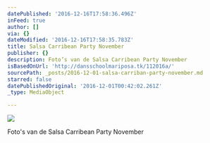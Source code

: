 ```yaml
---
datePublished: '2016-12-16T17:58:36.496Z'
inFeed: true
author: []
via: {}
dateModified: '2016-12-16T17:58:35.783Z'
title: Salsa Carribean Party November
publisher: {}
description: Foto’s van de Salsa Carribean Party November
isBasedOnUrl: 'http://dansschoolmariposa.tk/112016a/'
sourcePath: _posts/2016-12-01-salsa-carriban-party-november.md
starred: false
datePublishedOriginal: '2016-12-01T00:42:02.261Z'
_type: MediaObject

---
```

![](https://the-grid-user-content.s3-us-west-2.amazonaws.com/1e596d2f-9dde-4ed3-abdf-57ebaf5d6528.jpg)

Foto's van de Salsa Carribean Party November
